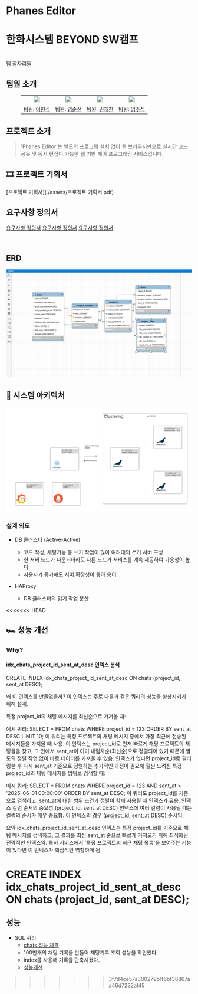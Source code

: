 # Phanes Editor
<p align="middle" style="margin: 0; padding: 0;">
  <!-- <img width="200px" src="./assets/image/5ven icon.png"> -->
</p>

<p align="middle">
<h1>한화시스템 BEYOND SW캠프</h1>
<br>팀 잠자리들
</p>

## 팀원 소개

<figure>
    <table>
      <tr>
        <td align="center"><img src="./img/샌드위치.png" width="180px"/></td>
        <td align="center"><img src="./img/식빵.png" width="180px"/></td>
        <td align="center"><img src="./img/반죽.png" width="180px"/></td>
      	<td align="center"><img src="./img/밀가루.png" width="180px"/></td>
      </tr>
      <tr>
        <td align="center">팀원: <a href="https://github.com/why48382">이현식</a></td>
        <td align="center">팀원: <a href=#>염준선</a></td>
        <td align="center">팀원: <a href="https://github.com/flcat" >권재찬</a></td>
        <td align="center">팀원: <a href="https://github.com/Jumil1">임주식</a></td>
      </tr>
    </table>
</figure>


## 프로젝트 소개

> 'Phanes Editor'는 별도의 프로그램 설치 없이 웹 브라우저만으로 실시간 코드 공유 및 동시 편집이 가능한 웹 기반 페어 프로그래밍 서비스입니다.



## 🎞 프로젝트 기획서
[프로젝트 기획서](./assets/프로젝트 기획서.pdf)


## 요구사항 정의서 
[요구사항 정의서](https://github.com/beyond-sw-camp/be17-1st-jamjaris-PhanesEditor/blob/main/img/%EC%A0%95%EC%9D%98%EC%84%9C1.png)
[요구사항 정의서](https://github.com/beyond-sw-camp/be17-1st-jamjaris-PhanesEditor/blob/main/img/%EC%A0%95%EC%9D%98%EC%84%9C2.png)
[요구사항 정의서](https://github.com/beyond-sw-camp/be17-1st-jamjaris-PhanesEditor/blob/main/img/%EC%A0%95%EC%9D%98%EC%84%9C3.png)

<br>

## ERD
![ERD](./img/%EC%84%A4%EA%B3%84%20ERD.png)
<br>

## 🔀 시스템 아키텍처
![시스템 아키텍처](./img/DB%ED%94%84%EB%A1%9C%EC%A0%9D%ED%8A%B8%20%EC%95%84%ED%82%A4%ED%85%8D%EC%B2%98.png)
<br>
### 설계 의도
- DB 클러스터 (Active-Active)
  - 코드 작성, 채팅기능 등 쓰기 작업이 많아 여려대의 쓰기 서버 구성
  - 한 서버 노드가 다운되더라도 다른 노드가 서비스를 계속 제공하여 가용성이 높다.
  - 사용자가 증가해도 서버 확장성이 좋아 용이

- HAProxy
    - DB 클러스터의 읽기 작업 분산
<!-- ### DR(재난 복구) 시나리오
<details>
<summary>DB 클러스터</summary>
<div markdown="1">

- 1대 장애 시
  - HAProxy에서 wsrep_local_state 값을 확인하여 장애 확인하고 해당 노드 차단
  - 노드 복구 후 MySQL을 다시 실행하여 클러스터에 재참여
  - 복구된 노드는 클러스터로 자동 동기화 됨
  - 이후 HAProxy에서 다시 해당 노드 복구
- 2대 장애 시
  - HAProxy에서 wsrep_local_state 값을 확인하여 장애 확인하고 해당 노드들 차단
  - 남아있는 노드에서 Primary Component를 수동으로 복구
  - 복구된 노드 하나를 Primary Component에 합류시킴
  - 이후 HAProxy에서 다시 해당 노드들 복구
- 3대 장애 시
  - 가장 최근에 종료되었거나 상태가 최신인 노드를 찾아 복구.
  - 해당 노드를 기반으로 클러스터를 부트스트랩
  - 부트스트랩된 노드가 정상 동작하면 다른 노드들을 클러스터에 다시 추가
  - 최신 백업을 사용해 클러스터를 초기화
  - HAProxy에서 다시 세 노드들 연결
  - 추가적으로 데이터 유실을 최대한 방지하기 위해 주기적인 클러스터 백업 및 자동화된 복구 스크립트 준비
  - 전체 장애 발생을 최대한 방지하기 위해 노드들을 서로 다른 데이터센터에 분산 배치
</div>
</details>

<details>
<summary>HAProxy</summary>
<div markdown="1">

- keepalived를 사용하여 Active-standby 상태로 공유된 가상 IP를 이용하여 접속
- 주 HAProxy가 응답하지 않을 경우 예비 HAProxy로 VIP를 자동 전환
- 장애 복구 후 VIP가 다시 Primary HAProxy로 돌아오도록 설정
- 추가로 HAProxy 설정 파일을 주기적으로 동기화 하여 동일한 환경 유지
- 혹은 글로벌 서버 로드밸런싱을 사용하여 다중 지역 HAProxy를 사용
</div>
</details> -->

<<<<<<< HEAD

## 🏎️ 성능 개선

### Why?
#### idx_chats_project_id_sent_at_desc 인덱스 분석
CREATE INDEX idx_chats_project_id_sent_at_desc ON chats (project_id, sent_at DESC);

왜 이 인덱스를 만들었을까?
이 인덱스는 주로 다음과 같은 쿼리의 성능을 향상시키기 위해 설계.

특정 project_id의 채팅 메시지를 최신순으로 가져올 때:

예시 쿼리: SELECT * FROM chats WHERE project_id = 123 ORDER BY sent_at DESC LIMIT 10;
이 쿼리는 특정 프로젝트의 채팅 메시지 중에서 가장 최근에 전송된 메시지들을 가져올 때 사용. 이 인덱스는 project_id로 먼저 빠르게 해당 프로젝트의 채팅들을 찾고, 그 안에서 sent_at이 이미 내림차순(최신순)으로 정렬되어 있기 때문에 별도의 정렬 작업 없이 바로 데이터를 가져올 수 있음. 인덱스가 없다면 project_id로 필터링한 후 다시 sent_at 기준으로 정렬하는 추가적인 과정이 필요해 훨씬 느려짐
특정 project_id의 채팅 메시지를 범위로 검색할 때:

예시 쿼리: SELECT * FROM chats WHERE project_id = 123 AND sent_at > '2025-06-01 00:00:00' ORDER BY sent_at DESC;
이 쿼리도 project_id를 기준으로 검색하고, sent_at에 대한 범위 조건과 정렬이 함께 사용될 때 인덱스가 유용.
인덱스 컬럼 순서의 중요성 (project_id, sent_at DESC)
인덱스에 여러 컬럼이 사용될 때는 컬럼의 순서가 매우 중요함. 이 인덱스의 경우 (project_id, sent_at DESC) 순서임.

요약
idx_chats_project_id_sent_at_desc 인덱스는 특정 project_id를 기준으로 채팅 메시지를 검색하고, 그 결과를 최신 sent_at 순으로 빠르게 가져오기 위해 최적화된 전략적인 인덱스임. 특히 서비스에서 '특정 프로젝트의 최근 채팅 목록'을 보여주는 기능이 있다면 이 인덱스가 핵심적인 역할하게 됨.

CREATE INDEX idx_chats_project_id_sent_at_desc 
ON chats (project_id, sent_at DESC);
=======
## 성능
 - SQL 쿼리
    - [chats 성능 체크](https://github.com/beyond-sw-camp/be17-1st-jamjaris-PhanesEditor/blob/main/img/chats%20%EC%84%B1%EB%8A%A5.png)
    - 100만개의 채팅 기록을 만들어 채팅기록 조회 성능을 확인했다.
    - index를 사용해 기록을 단축시켰다.
    - [성능개선](https://github.com/beyond-sw-camp/be17-1st-jamjaris-PhanesEditor/blob/main/img/image.png)
>>>>>>> 3f7d4ce57a300279b1f6bf38867aa46d7232af45
